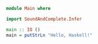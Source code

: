 ```haskell
module Main where

import SoundAndComplete.Infer
```

```haskell
main :: IO ()
main = putStrLn "Hello, Haskell!"
```
